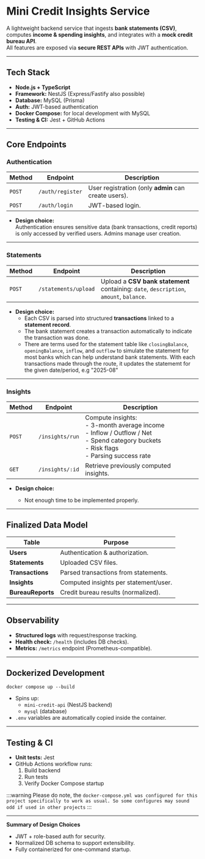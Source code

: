 Mini Credit Insights Service
============================

A lightweight backend service that ingests **bank statements (CSV)**, computes **income & spending insights**, and integrates with a **mock credit bureau API**.\
All features are exposed via **secure REST APIs** with JWT authentication.

* * * * *

 Tech Stack
-------------
-   **Node.js + TypeScript**
-   **Framework:** NestJS (Express/Fastify also possible)
-   **Database:** MySQL (Prisma)
-   **Auth:** JWT-based authentication
-   **Docker Compose:** for local development with MySQL
-   **Testing & CI:** Jest + GitHub Actions

* * * * *

 Core Endpoints
-----------------

###  Authentication

| Method | Endpoint | Description |
| --- | --- | --- |
| `POST` | `/auth/register` | User registration (only **admin** can create users). |
| `POST` | `/auth/login` | JWT-based login. |

-   **Design choice:**\
    Authentication ensures sensitive data (bank transactions, credit reports) is only accessed by verified users. Admins manage user creation.

* * * * *

###  Statements

| Method | Endpoint | Description |
| --- | --- | --- |
| `POST` | `/statements/upload` | Upload a **CSV bank statement** containing: `date`, `description`, `amount`, `balance`. |

-   **Design choice:**
    -   Each CSV is parsed into structured **transactions** linked to a **statement record**.
    -   The bank statement creates a transaction automatically to indicate the transaction was done.
    -  There are terms used for the statement table like `closingBalance`, `openingBalance`, `inflow`, and `outflow` to simulate the statement for most banks which can help understand bank statements. With each transactions made through the route, it updates the statememt for the given date/period, e.g "2025-08"

* * * * *

###  Insights

| Method | Endpoint | Description |
| --- | --- | --- |
| `POST` | `/insights/run` | Compute insights: <br/> - 3-month average income <br/> - Inflow / Outflow / Net <br/> - Spend category buckets <br/> - Risk flags <br/> - Parsing success rate |
| `GET` | `/insights/:id` | Retrieve previously computed insights. |

-   **Design choice:**

    -   Not enough time to be implemented properly.

* * * * *

Finalized Data Model
------------------------

| Table | Purpose |
| --- | --- |
| **Users** | Authentication & authorization. |
| **Statements** | Uploaded CSV files. |
| **Transactions** | Parsed transactions from statements. |
| **Insights** | Computed insights per statement/user. |
| **BureauReports** | Credit bureau results (normalized). |

* * * * *

 Observability
----------------

-   **Structured logs** with request/response tracking.
-   **Health check:** `/health` (includes DB checks).
-   **Metrics:** `/metrics` endpoint (Prometheus-compatible).

* * * * *

 Dockerized Development
-------------------------

`docker compose up --build`
-   Spins up:
    -   `mini-credit-api` (NestJS backend)
    -   `mysql` (database)
-   `.env` variables are automatically copied inside the container.

* * * * *

 Testing & CI
--------------

-   **Unit tests:** Jest
-   GitHub Actions workflow runs:
    1.  Build backend
    2.  Run tests
    3.  Verify Docker Compose startup

:::warning
Please do note, the `docker-compose.yml was configured for this project specifically to work as usual. So some configures may sound odd if used in other projects`
:::

* * * * *

 **Summary of Design Choices**

-   JWT + role-based auth for security.
-   Normalized DB schema to support extensibility.
-   Fully containerized for one-command startup.
